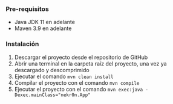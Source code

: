 ### Pre-requisitos 
- Java JDK 11 en adelante
- Maven 3.9 en adelante

### Instalación
1. Descargar el proyecto desde el repositorio de GitHub
2. Abrir una terminal en la carpeta raíz del proyecto, una vez ya descargado y descomprimido
3. Ejecutar el comando `mvn clean install`
4. Compilar el proyecto con el comando `mvn compile`
5. Ejecutar el proyecto con el comando `mvn exec:java -Dexec.mainClass="nekr0n.App"`